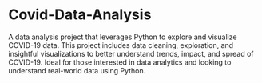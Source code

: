 # Covid-Data-Analysis
A data analysis project that leverages Python to explore and visualize COVID-19 data. This project includes data cleaning, exploration, and insightful visualizations to better understand trends, impact, and spread of COVID-19. Ideal for those interested in data analytics and looking to understand real-world data using Python.
